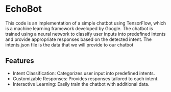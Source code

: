 # EchoBot

This code is an implementation of a simple chatbot using TensorFlow, which is a machine learning framework developed by Google. The chatbot is trained using a neural network to classify user inputs into predefined intents and provide appropriate responses based on the detected intent. The intents.json file is the data that we will provide to our chatbot

## Features
- Intent Classification: Categorizes user input into predefined intents.
- Customizable Responses: Provides responses tailored to each intent.
- Interactive Learning: Easily train the chatbot with additional data.
